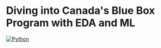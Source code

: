 # Diving into Canada's Blue Box Program with EDA and ML
[![Python](https://img.shields.io/badge/Python-3.7-blue.svg)](https://www.python.org/)

